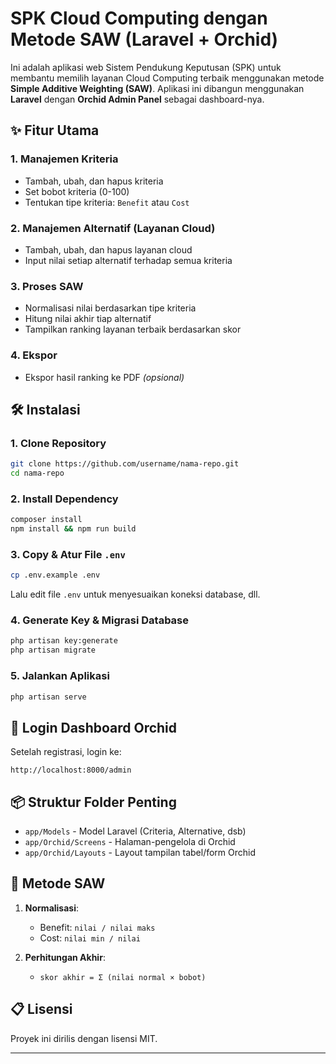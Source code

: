 # SPK Cloud Computing dengan Metode SAW (Laravel + Orchid)

Ini adalah aplikasi web Sistem Pendukung Keputusan (SPK) untuk membantu memilih layanan Cloud Computing terbaik menggunakan metode **Simple Additive Weighting (SAW)**. Aplikasi ini dibangun menggunakan **Laravel** dengan **Orchid Admin Panel** sebagai dashboard-nya.

## ✨ Fitur Utama

### 1. Manajemen Kriteria
- Tambah, ubah, dan hapus kriteria
- Set bobot kriteria (0-100)
- Tentukan tipe kriteria: `Benefit` atau `Cost`

### 2. Manajemen Alternatif (Layanan Cloud)
- Tambah, ubah, dan hapus layanan cloud
- Input nilai setiap alternatif terhadap semua kriteria

### 3. Proses SAW
- Normalisasi nilai berdasarkan tipe kriteria
- Hitung nilai akhir tiap alternatif
- Tampilkan ranking layanan terbaik berdasarkan skor

### 4. Ekspor
- Ekspor hasil ranking ke PDF *(opsional)*

## 🛠️ Instalasi

### 1. Clone Repository
```bash
git clone https://github.com/username/nama-repo.git
cd nama-repo
```

### 2. Install Dependency
```bash
composer install
npm install && npm run build
```

### 3. Copy & Atur File `.env`
```bash
cp .env.example .env
```
Lalu edit file `.env` untuk menyesuaikan koneksi database, dll.

### 4. Generate Key & Migrasi Database
```bash
php artisan key:generate
php artisan migrate
```

### 5. Jalankan Aplikasi
```bash
php artisan serve
```

## 🔐 Login Dashboard Orchid

Setelah registrasi, login ke:
```
http://localhost:8000/admin
```

## 📦 Struktur Folder Penting

- `app/Models` - Model Laravel (Criteria, Alternative, dsb)
- `app/Orchid/Screens` - Halaman-pengelola di Orchid
- `app/Orchid/Layouts` - Layout tampilan tabel/form Orchid

## 🧠 Metode SAW

1. **Normalisasi**:
   - Benefit: `nilai / nilai maks`
   - Cost: `nilai min / nilai`

2. **Perhitungan Akhir**:
   - `skor akhir = Σ (nilai normal × bobot)`

## 📋 Lisensi

Proyek ini dirilis dengan lisensi MIT.

---
